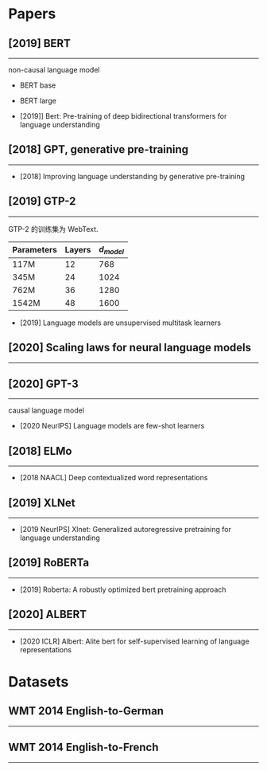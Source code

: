# Papers

## [2019] BERT
---
non-causal language model

- BERT base
- BERT large

- [2019]] Bert: Pre-training of deep bidirectional transformers for language understanding

## [2018] GPT, generative pre-training
----
- [2018] Improving language understanding by generative pre-training


## [2019] GTP-2
----
GTP-2 的训练集为 WebText.

Parameters | Layers | $d_{model}$
-----------|--------|--------------
117M       | 12     | 768
345M       | 24     | 1024
762M       | 36     | 1280
1542M      | 48     | 1600

- [2019] Language models are unsupervised multitask learners

## [2020] Scaling laws for neural language models
----

## [2020] GPT-3
----
causal language model

- [2020 NeurIPS] Language models are few-shot learners

## [2018] ELMo
----
- [2018 NAACL] Deep contextualized word representations

## [2019] XLNet
----
- [2019 NeurIPS] Xlnet: Generalized autoregressive pretraining for language understanding

## [2019] RoBERTa
---
- [2019] Roberta: A robustly optimized bert pretraining approach

## [2020] ALBERT
---
- [2020 ICLR] Albert: Alite bert for self-supervised learning of language representations


# Datasets

## WMT 2014 English-to-German
---

## WMT 2014 English-to-French
----

